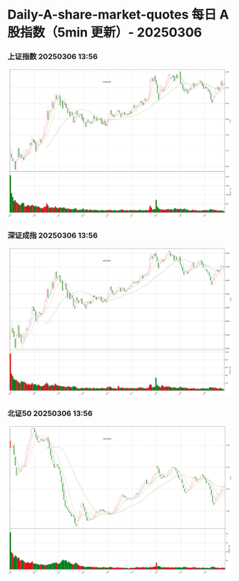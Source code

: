 
# Daily-A-share-market-quotes 每日 A 股指数（5min 更新）- 20250306

### 上证指数 20250306 13:56
![](./fig/2025/3/20250306-sh000001.png)

### 深证成指 20250306 13:56
![](./fig/2025/3/20250306-sz399001.png)

### 北证50 20250306 13:56
![](./fig/2025/3/20250306-bj899050.png)
